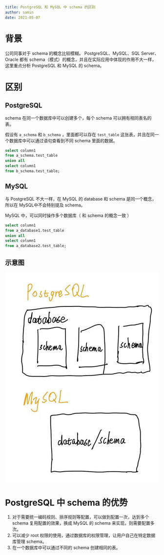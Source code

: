 ```yaml
title: PostgreSQL 和 MySQL 中 schema 的区别
author: samin
date: 2021-05-07
```

# 背景

公司同事对于 schema 的概念比较模糊。
PostgreSQL、MySQL、SQL Server、Oracle 都有 schema（模式）的概念，并且在实际应用中体现的作用不大一样，这里重点分析 PostgreSQL 和 MySQL 的 schema。

# 区别

## PostgreSQL

schema 在同一个数据库中可以创建多个，每个 schema 可以拥有相同表名的表。

假设有 `a_schema` 和 `b_schema` ，里面都可以存在 `test_table` 这张表，并且在同一个数据库中可以通过语句查看到不同 schema 里面的数据。

```sql
select column1
from a_schema.test_table
union all
select column1
from b_schema.test_table;
```

## MySQL

与 PostgreSQL 不大一样，在 MySQL 的 database 和 schema 是同一个概念，所以在 MySQL中不会特别提及 schema。

MySQL 中，可以同时操作多个数据库（ 和 schema 的概念一致 ）

```sql
select column1
from a_database1.test_table
union all
select column1
from a_database2.test_table;
```

## 示意图

![PostgreSQL和MySQL中schema的区别](https://raw.githubusercontent.com/SaminZou/pic-repo/master/Database/PostgreSQL%E5%92%8CMySQL%E7%9A%84schema%E5%8C%BA%E5%88%AB.jpg)

# PostgreSQL 中 schema 的优势

1. 对于需要统一编码规则、排序规则等配置，可以做到配置一次，达到多个 schema 复用配置的效果，换成 MySQL 的 schema 来实现，则需要配置多次。
2. 可以减少 root 权限的使用，通过数据库的权限管理，让用户自己在特定数据库管理 schema。
3. 在一个数据库中可以通过不同的 schema 创建相同的表。